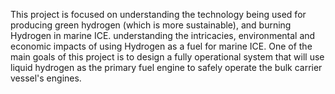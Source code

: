 This project is focused on understanding the technology being used for producing green hydrogen (which is more sustainable), and burning Hydrogen in marine ICE. understanding the intricacies, environmental and economic impacts of using Hydrogen as a fuel for marine ICE. One of the main goals of this project is to design a fully operational system that will use liquid hydrogen as the primary fuel engine to safely operate the bulk carrier vessel's engines.
